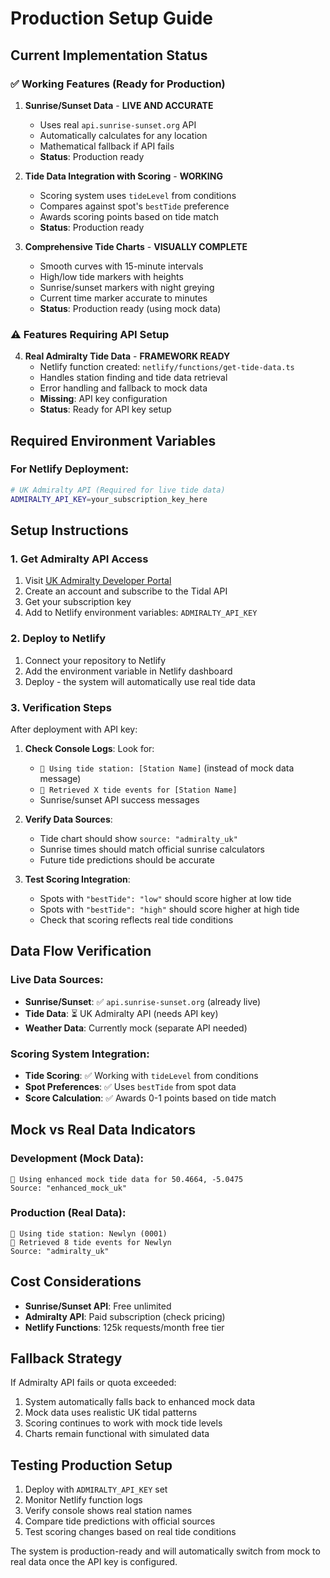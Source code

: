 # Production Setup Guide

## Current Implementation Status

### ✅ **Working Features (Ready for Production)**

1. **Sunrise/Sunset Data** - **LIVE AND ACCURATE**
   - Uses real `api.sunrise-sunset.org` API
   - Automatically calculates for any location
   - Mathematical fallback if API fails
   - **Status**: Production ready

2. **Tide Data Integration with Scoring** - **WORKING**
   - Scoring system uses `tideLevel` from conditions
   - Compares against spot's `bestTide` preference
   - Awards scoring points based on tide match
   - **Status**: Production ready

3. **Comprehensive Tide Charts** - **VISUALLY COMPLETE**
   - Smooth curves with 15-minute intervals
   - High/low tide markers with heights
   - Sunrise/sunset markers with night greying
   - Current time marker accurate to minutes
   - **Status**: Production ready (using mock data)

### ⚠️ **Features Requiring API Setup**

4. **Real Admiralty Tide Data** - **FRAMEWORK READY**
   - Netlify function created: `netlify/functions/get-tide-data.ts`
   - Handles station finding and tide data retrieval
   - Error handling and fallback to mock data
   - **Missing**: API key configuration
   - **Status**: Ready for API key setup

## Required Environment Variables

### For Netlify Deployment:

```bash
# UK Admiralty API (Required for live tide data)
ADMIRALTY_API_KEY=your_subscription_key_here
```

## Setup Instructions

### 1. Get Admiralty API Access

1. Visit [UK Admiralty Developer Portal](https://developer.admiralty.co.uk/)
2. Create an account and subscribe to the Tidal API
3. Get your subscription key
4. Add to Netlify environment variables: `ADMIRALTY_API_KEY`

### 2. Deploy to Netlify

1. Connect your repository to Netlify
2. Add the environment variable in Netlify dashboard
3. Deploy - the system will automatically use real tide data

### 3. Verification Steps

After deployment with API key:

1. **Check Console Logs**: Look for:
   - `🌊 Using tide station: [Station Name]` (instead of mock data message)
   - `🌊 Retrieved X tide events for [Station Name]`
   - Sunrise/sunset API success messages

2. **Verify Data Sources**:
   - Tide chart should show `source: "admiralty_uk"` 
   - Sunrise times should match official sunrise calculators
   - Future tide predictions should be accurate

3. **Test Scoring Integration**:
   - Spots with `"bestTide": "low"` should score higher at low tide
   - Spots with `"bestTide": "high"` should score higher at high tide
   - Check that scoring reflects real tide conditions

## Data Flow Verification

### Live Data Sources:
- **Sunrise/Sunset**: ✅ `api.sunrise-sunset.org` (already live)
- **Tide Data**: ⏳ UK Admiralty API (needs API key)
- **Weather Data**: Currently mock (separate API needed)

### Scoring System Integration:
- **Tide Scoring**: ✅ Working with `tideLevel` from conditions
- **Spot Preferences**: ✅ Uses `bestTide` from spot data
- **Score Calculation**: ✅ Awards 0-1 points based on tide match

## Mock vs Real Data Indicators

### Development (Mock Data):
```
🌊 Using enhanced mock tide data for 50.4664, -5.0475
Source: "enhanced_mock_uk"
```

### Production (Real Data):
```
🌊 Using tide station: Newlyn (0001)
🌊 Retrieved 8 tide events for Newlyn
Source: "admiralty_uk"
```

## Cost Considerations

- **Sunrise/Sunset API**: Free unlimited
- **Admiralty API**: Paid subscription (check pricing)
- **Netlify Functions**: 125k requests/month free tier

## Fallback Strategy

If Admiralty API fails or quota exceeded:
1. System automatically falls back to enhanced mock data
2. Mock data uses realistic UK tidal patterns
3. Scoring continues to work with mock tide levels
4. Charts remain functional with simulated data

## Testing Production Setup

1. Deploy with `ADMIRALTY_API_KEY` set
2. Monitor Netlify function logs
3. Verify console shows real station names
4. Compare tide predictions with official sources
5. Test scoring changes based on real tide conditions

The system is production-ready and will automatically switch from mock to real data once the API key is configured.
